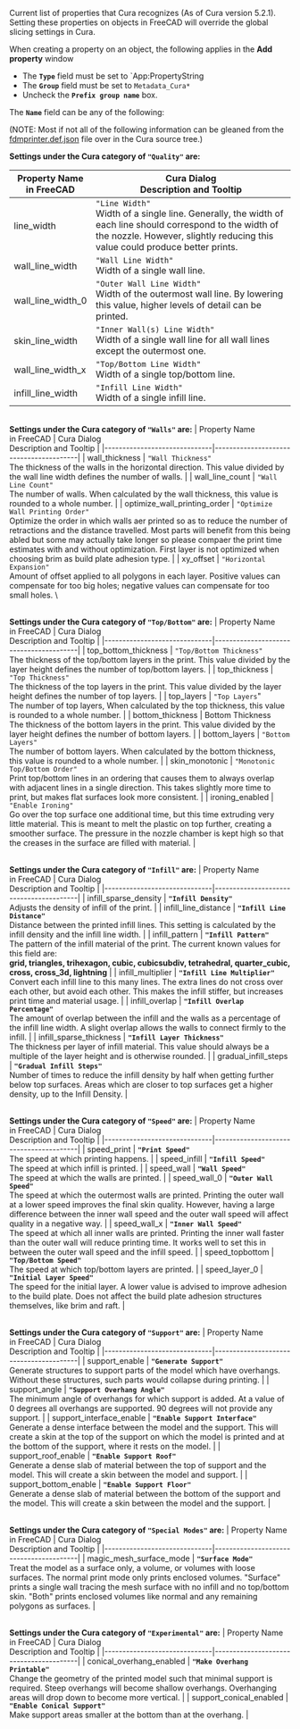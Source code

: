 
Current list of properties that Cura recognizes (As of Cura version 5.2.1).  Setting these properties on objects in FreeCAD will override the global slicing settings in Cura.

When creating a property on an object, the following applies in the **Add property** window
* The **`Type`** field must be set to `App:PropertyString
* The **`Group`** field must be set to `Metadata_Cura*`
* Uncheck the **`Prefix group name`** box.
 

The **`Name`** field can be any of the following:

(NOTE: Most if not all of the following information can be gleaned from the [fdmprinter.def.json](https://github.com/Ultimaker/Cura/blob/main/resources/definitions/fdmprinter.def.json) file over in the Cura source tree.)

<b>Settings under the Cura category of **`"Quality"`** are:</b>

| Property Name<br> in FreeCAD | Cura Dialog<br>Description and Tooltip |
|------------------------------|----------------------------------------|
|line_width             | `"Line Width"`              <br> Width of a single line. Generally, the width of each line should correspond to the width of the nozzle. However, slightly reducing this value could produce better prints.|
| wall_line_width       |`"Wall Line Width"`          <br> Width of a single wall line.|
| wall_line_width_0     | `"Outer Wall Line Width"`   <br> Width of the outermost wall line. By lowering this value, higher levels of detail can be printed.|
| skin_line_width       | `"Inner Wall(s) Line Width"`<br> Width of a single wall line for all wall lines except the outermost one.|
| wall_line_width_x     | `"Top/Bottom Line Width"`   <br> Width of a single top/bottom line.
| infill_line_width     | `"Infill Line Width"`       <br> Width of a single infill line. |

<br><b>Settings under the Cura category of **`"Walls"`** are:</b>
| Property Name<br> in FreeCAD | Cura Dialog<br>Description and Tooltip |
|------------------------------|----------------------------------------|
| wall_thickness               | `"Wall Thickness"`<br>The thickness of the walls in the horizontal direction. This value divided by the wall line width defines the number of walls. |
| wall_line_count              | `"Wall Line Count"`<br>The number of walls. When calculated by the wall thickness, this value is rounded to a whole number. |
| optimize_wall_printing_order | `"Optimize Wall Printing Order"`<br>Optimize the order in which walls aer printed so as to reduce the number of retractions and the distance travelled. Most parts will benefit from this being abled but some may actually take longer so please compaer the print time estimates with and without optimization.  First layer is not optimized when choosing brim as build plate adhesion type. |
| xy_offset                    | `"Horizontal Expansion"`<br>Amount of offset applied to all polygons in each layer. Positive values can compensate for too big holes; negative values can compensate for too small holes. \

<br><b>Settings under the Cura category of **`"Top/Bottom"`** are:</b>
| Property Name<br> in FreeCAD | Cura Dialog<br>Description and Tooltip |
|------------------------------|----------------------------------------|
| top_bottom_thickness   | `"Top/Bottom Thickness"`<br>The thickness of the top/bottom layers in the print. This value divided by the layer height defines the number of top/bottom layers. |
| top_thickness          | `"Top Thickness"`<br>The thickness of the top layers in the print. This value divided by the layer height defines the number of top layers. |
| top_layers             | `"Top Layers`"<br>The number of top layers, When calculated by the top thickness, this value is rounded to a whole number. |
| bottom_thickness       | Bottom Thickness<br>The thickness of the bottom layers in the print.  This value divided by the layer height defines the number of bottom layers. |
| bottom_layers          | `"Bottom Layers"`<br>The number of bottom layers. When calculated by the bottom thickness, this value is rounded to a whole number. |
| skin_monotonic         | `"Monotonic Top/Bottom Order"`<br>Print top/bottom lines in an ordering that causes them to always overlap with adjacent lines in a single direction. This takes slightly more time to print, but makes flat surfaces look more consistent. |
| ironing_enabled        | `"Enable Ironing"`<br>Go over the top surface one additional time, but this time extruding very little material. This is meant to melt the plastic on top further, creating a smoother surface. The pressure in the nozzle chamber is kept high so that the creases in the surface are filled with material. |

<br><b>Settings under the Cura category of **`"Infill"`** are:</b>
| Property Name<br> in FreeCAD | Cura Dialog<br>Description and Tooltip |
|------------------------------|----------------------------------------|
| infill_sparse_density   | **`"Infill Density"`**<br>Adjusts the density of infill of the print. |
| infill_line_distance    | **`"Infill Line Distance"`**<br>Distance between the printed infill lines. This setting is calculated by the infill density and the infill line width. |
| infill_pattern          | **`"Infill Pattern"`**<br>The pattern of the infill material of the print. The current known values for this field are:<br><b>grid, triangles, trihexagon, cubic, cubicsubdiv, tetrahedral, quarter_cubic, cross, cross_3d, lightning</b> |
| infill_multiplier       | **`"Infill Line Multiplier"`**<br>Convert each infill line to this many lines.  The extra lines do not cross over each other, but avoid each other.   This makes the infill stiffer, but increases print time and material usage. |
| infill_overlap          | **`"Infill Overlap Percentage"`**<br>The amount of overlap between the infill and the walls as a percentage of the infill line width.  A slight overlap allows the walls to connect firmly to the infill. |
| infill_sparse_thickness | **`"Infill Layer Thickness"`**<br>The thickness per layer of infill material.  This value should always be a multiple of the layer height and is otherwise rounded. |
| gradual_infill_steps    | **`"Gradual Infill Steps"`**<br>Number of times to reduce the infill density by half when getting further below top surfaces. Areas which are closer to top surfaces get a higher density, up to the Infill Density. |

<br><b>Settings under the Cura category of **`"Speed"`** are:</b>
| Property Name<br> in FreeCAD | Cura Dialog<br>Description and Tooltip |
|------------------------------|----------------------------------------|
| speed_print     | **`"Print Speed"`**<br>The speed at which printing happens. |
| speed_infill    | **`"Infill Speed"`**<br>The speed at which infill is printed. |
| speed_wall      | **`"Wall Speed"`**<br>The speed at which the walls are printed. |
| speed_wall_0    | **`"Outer Wall Speed"`**<br>The speed at which the outermost walls are printed.  Printing the outer wall at a lower speed improves the final skin quality.  However, having a large difference between the inner wall speed and the outer wall speed will affect quality in a negative way. |
| speed_wall_x    | **`"Inner Wall Speed"`**<br>The speed at which all inner walls are printed.  Printing the inner wall faster than the outer wall will reduce printing time.  It works well to set this in between the outer wall speed and the infill speed. |
| speed_topbottom | **`"Top/Bottom Speed"`**<br>The speed at which top/bottom layers are printed. |
| speed_layer_0   | **`"Initial Layer Speed"`**<br>The speed for the initial layer. A lower value is advised to improve adhesion to the build plate. Does not affect the build plate adhesion structures themselves, like brim and raft. |

<br><b>Settings under the Cura category of **`"Support"`** are:</b>
| Property Name<br> in FreeCAD | Cura Dialog<br>Description and Tooltip |
|------------------------------|----------------------------------------|
| support_enable           | **`"Generate Support"`**<br>Generate structures to support parts of the model which have overhangs.  Without these structures, such parts would collapse during printing. |
| support_angle            | **`"Support Overhang Angle"`**<br>The minimum angle of overhangs for which support is added. At a value of 0 degrees all overhangs are supported.  90 degrees will not provide any support. |
| support_interface_enable | **`"Enable Support Interface"`**<br>Generate a dense interface between the model and the support. This will create a skin at the top of the support on which the model is printed and at the bottom of the support, where it rests on the model. |
| support_roof_enable      | **`"Enable Support Roof"`**<br>Generate a dense slab of material between the top of support and the model.  This will create a skin between the model and support. |
| support_bottom_enable    | **`"Enable Support Floor"`**<br>Generate a dense slab of material between the bottom of the support and the model.  This will create a skin between the model and the support. |

<br><b>Settings under the Cura category of **`"Special Modes"`** are:</b>
| Property Name<br> in FreeCAD | Cura Dialog<br>Description and Tooltip |
|------------------------------|----------------------------------------|
| magic_mesh_surface_mode | **`"Surface Mode"`**<br>Treat the model as a surface only, a volume, or volumes with loose surfaces.  The normal print mode only prints enclosed volumes.  "Surface" prints a single wall tracing the mesh surface with no infill and no top/bottom skin.  "Both" prints enclosed volumes like normal and any remaining polygons as surfaces. |

<br><b>Settings under the Cura category of **`"Experimental"`** are:</b>
| Property Name<br> in FreeCAD | Cura Dialog<br>Description and Tooltip |
|------------------------------|----------------------------------------|
| conical_overhang_enabled    | **`"Make Overhang Printable"`**<br>Change the geometry of the printed model such that minimal support is required.  Steep overhangs will become shallow overhangs.  Overhanging areas will drop down to become more vertical. |
| support_conical_enabled     | **`"Enable Conical Support"`**<br>Make support areas smaller at the bottom than at the overhang. |
